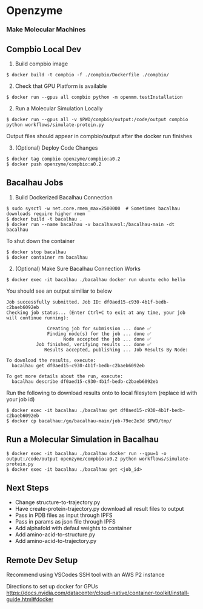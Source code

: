 # Openzyme
### Make Molecular Machines

## Compbio Local Dev
1) Build compbio image
```
$ docker build -t compbio -f ./compbio/Dockerfile ./compbio/
```

2) Check that GPU Platform is available
```
$ docker run --gpus all compbio python -m openmm.testInstallation
```

2) Run a Molecular Simulation Locally
```
$ docker run --gpus all -v $PWD/compbio/output:/code/output compbio python workflows/simulate-protein.py
```
Output files should appear in compbio/output after the docker run finishes

3) (Optional) Deploy Code Changes
```
$ docker tag compbio openzyme/compbio:a0.2
$ docker push openzyme/compbio:a0.2
```

## Bacalhau Jobs
1) Build Dockerized Bacalhau Connection
```
$ sudo sysctl -w net.core.rmem_max=2500000  # Sometimes bacalhau downloads require higher rmem
$ docker build -t bacalhau .
$ docker run --name bacalhau -v bacalhauvol:/bacalhau-main -dt bacalhau
```

To shut down the container
```
$ docker stop bacalhau
$ docker container rm bacalhau
```

2) (Optional) Make Sure Bacalhau Connection Works
```
$ docker exec -it bacalhau ./bacalhau docker run ubuntu echo hello
```

You should see an output similiar to below
```
Job successfully submitted. Job ID: df0aed15-c930-4b1f-bedb-c2baeb6092eb
Checking job status... (Enter Ctrl+C to exit at any time, your job will continue running):

               Creating job for submission ... done ✅
               Finding node(s) for the job ... done ✅
                     Node accepted the job ... done ✅
           Job finished, verifying results ... done ✅
              Results accepted, publishing ... Job Results By Node:

To download the results, execute:
  bacalhau get df0aed15-c930-4b1f-bedb-c2baeb6092eb

To get more details about the run, execute:
  bacalhau describe df0aed15-c930-4b1f-bedb-c2baeb6092eb
```

Run the following to download results onto to local filesytem (replace id with your job id)
```
$ docker exec -it bacalhau ./bacalhau get df0aed15-c930-4b1f-bedb-c2baeb6092eb
$ docker cp bacalhau:/go/bacalhau-main/job-79ec2e3d $PWD/tmp/
```

## Run a Molecular Simulation in Bacalhau
```
$ docker exec -it bacalhau ./bacalhau docker run --gpu=1 -o output:/code/output openzyme/compbio:a0.2 python workflows/simulate-protein.py
$ docker exec -it bacalhau ./bacalhau get <job_id>
```

## Next Steps
* Change structure-to-trajectory.py 
* Have create-protein-trajectory.py download all result files to output
* Pass in PDB files as input through IPFS
* Pass in params as json file through IPFS
* Add alphafold with defaul weights to container
* Add amino-acid-to-structure.py
* Add amino-acid-to-trajectory.py

## Remote Dev Setup
Recommend using VSCodes SSH tool with an AWS P2 instance

Directions to set up docker for GPUs
https://docs.nvidia.com/datacenter/cloud-native/container-toolkit/install-guide.html#docker
